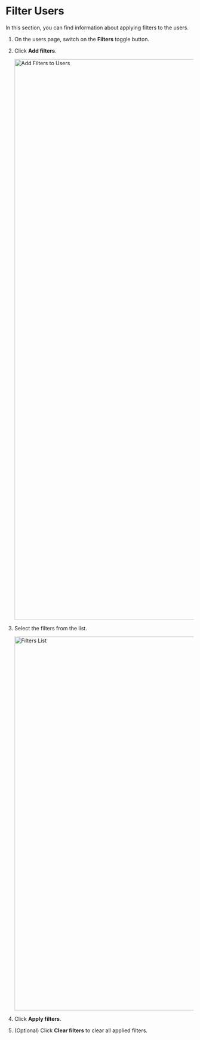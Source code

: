 # Filter Users

In this section, you can find information about applying filters to the users.

1. On the users page, switch on the **Filters** toggle button.

1. Click **Add filters**.

    <img src="../images/users-add-filters.png" alt="Add Filters to Users" width="1500" height="1500"/>

1. Select the filters from the list.

    <img src="../images/users-filter-list.png" alt="Filters List" width="1000" height="1000"/>

1. Click **Apply filters**.
1. (Optional) Click **Clear filters** to clear all applied filters.

    